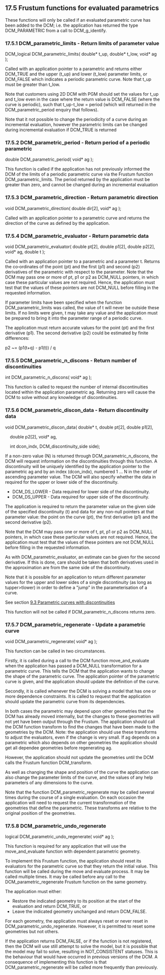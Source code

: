 ## 17.5 Frustum functions for evaluated parametrics

These functions will only be called if an evaluated parametric curve has been added to the DCM; i.e. 
the application has returned the type DCM\_PARAMETRIC from a call to DCM\_g\_identify.

### 17.5.1 DCM\_parametric\_limits - Return limits of parameter value

DCM\_logical DCM\_parametric\_limits( double\* t\_up, double\* t\_low, void\* ag );

Called with an application pointer to a parametric and returns either DCM\_TRUE and the upper (t\_up) and lower (t\_low) parameter limits, or DCM\_FALSE which indicates a periodic parametric curve. 
Note that t\_up must be greater than t\_low.

Note that customers using 2D DCM with PGM should set the values for t\_up and t\_low even in the case where the return value is DCM\_FALSE (where the curve is periodic), such that t\_up-t\_low = period (which will returned in the DCM\_parametric\_period enquiry that follows).

Note that it not possible to change the periodicity of a curve during an incremental evaluation, however the parametric limits can be changed during incremental evaluation if DCM\_TRUE is returned

### 17.5.2 DCM\_parametric\_period - Return period of a periodic parametric

double DCM\_parametric\_period( void\* ag );

This function is called if the application has not previously informed the DCM of the limits of a periodic parametric curve via the Frustum function DCM\_parametric\_limits. 
The period returned by the application must be greater than zero, and cannot be changed during an incremental evaluation

### 17.5.3 DCM\_parametric\_direction - Return parametric direction

void DCM\_parametric\_direction( double dir\[2\], void\* ag );

Called with an application pointer to a parametric curve and returns the direction of the curve as defined by the application.

### 17.5.4 DCM\_parametric\_evaluator - Return parametric data

void DCM\_parametric\_evaluator( double pt\[2\], double p1\[2\], double p2\[2\], void\* ag, double t );

Called with an application pointer to a parametric and a parameter t. 
Returns the co‑ordinates of the point (pt) and the first (p1) and second (p2) derivatives of the parametric with respect to the parameter. 
Note that the DCM may pass one or more of pt, p1 or p2 as DCM\_NULL pointers, in which case these particular values are not required. 
Hence, the application must test that the values of these pointers are not DCM\_NULL before filling in the requested information.

If parameter limits have been specified when the function DCM\_parametric\_limits was called, the value of t will never be outside these limits. 
If no limits were given, t may take any value and the application must be prepared to bring it into the parameter range of a periodic curve.

The application must return accurate values for the point (pt) and the first derivative (p1). The second derivative (p2) could be estimated by finite differences:

p2 ~= (p1(t+q) - p1(t)) / q

### 17.5.5 DCM\_parametric\_n\_discons - Return number of discontinuities

int DCM\_parametric\_n\_discons( void\* ag );

This function is called to request the number of internal discontinuities located within the application parametric ag. 
Returning zero will cause the DCM to solve without any knowledge of discontinuities.

### 17.5.6 DCM\_parametric\_discon\_data - Return discontinuity data

void DCM\_parametric\_discon\_data( double\* t, double pt\[2\], double p1\[2\],

    double p2\[2\], void\* ag,

     int dcon\_indx, DCM\_discontinuity\_side side);

If a non-zero value (N) is returned through DCM\_parametric\_n\_discons, the DCM will request information on the discontinuities through this function. 
A discontinuity will be uniquely identified by the application pointer to the parametric ag and by an index (dcon\_indx), numbered 1 … N in the order of ascending parameter value. 
The DCM will also specify whether the data in required for the upper or lower side of the discontinuity.

- DCM\_DS\_LOWER \- Data required for lower side of the discontinuity.
- DCM\_DS\_UPPER \- Data required for upper side of the discontinuity.

The application is required to return the parameter value on the given side of the specified discontinuity (t) and data for any non-null pointers at that parameter value: the point on the curve (pt), the first derivative (p1) and the second derivative (p2).

Note that the DCM may pass one or more of t, pt, p1 or p2 as DCM\_NULL pointers, in which case these particular values are not required. 
Hence, the application must test that the values of these pointers are not DCM\_NULL before filling in the requested information.

As with DCM\_parametric\_evaluator, an estimate can be given for the second derivative. 
If this is done, care should be taken that both derivatives used in the approximation are from the same side of the discontinuity.

Note that it is possible for an application to return different parameter values for the upper and lower sides of a single discontinuity (as long as tupper>tlower) in order to define a "jump" in the parameterisation of a curve.

See section [9.3 Parametric curves with discontinuities](9.3._Parametric_curves_with_discontinuities.md)

This function will not be called if DCM\_parametric\_n\_discons returns zero.

### 17.5.7 DCM\_parametric\_regenerate - Update a parametric curve

void DCM\_parametric\_regenerate( void\* ag );

This function can be called in two circumstances.

Firstly, it is called during a call to the DCM function move\_and\_evaluate when the application has passed a DCM\_NULL transformation for a parametric curve. 
This tells the DCM that the application wants to change the shape of the parametric curve. 
The application pointer of the parametric curve is given, and the application should update the definition of the curve.

Secondly, it is called whenever the DCM is solving a model that has one or more dependence constraints. 
It is called to request that the application should update the parametric curve from its dependencies.

In both cases the parametric may depend upon other geometries that the DCM has already moved internally, but the changes to these geometries will not yet have been output through the Frustum. 
The application should call the DCM function transform to find the changes that have been made to the geometries by the DCM. 
Note: the application should use these transforms to adjust the evaluators, even if the change is very small. 
If ag depends on a parametric which also depends on other geometries the application should get all dependee geometries before regenerating ag.

However, the application should not update the geometries until the DCM calls the Frustum function DCM\_transform.

As well as changing the shape and position of the curve the application can also change the parameter limits of the curve, and the values of any help parameters of any dimensions to the curve.

Note that the function DCM\_parametric\_regenerate may be called several times during the course of a single evaluation. 
On each occasion the application will need to request the current transformation of the geometries that define the parametric. 
These transforms are relative to the original position of the geometries.

### 17.5.8 DCM\_parametric\_undo\_regenerate

logical DCM\_parametric\_undo\_regenerate( void\* ag );

This function is required for any application that will use the move\_and\_evaluate function with dependent parametric geometry.

To implement this Frustum function, the application should reset its evaluators for the parametric curve so that they return the initial value. 
This function will be called during the move and evaluate process. 
It may be called multiple times. 
It may be called before any call to the DCM\_parametric\_regenerate Frustum function on the same geometry.

The application must either:

- Restore the indicated geometry to its position at the start of the evaluation and return DCM\_TRUE, or
- Leave the indicated geometry unchanged and return DCM\_FALSE.

For each geometry, the application must always reset or never reset in DCM\_parametric\_undo\_regenerate. 
However, it is permitted to reset some geometries but not others.

If the application returns DCM\_FALSE, or if the function is not registered, then the DCM will use still attempt to solve the model, but it is possible that the model may fail to solve, resulting in NOT\_CONSISTENT statuses. 
This is the behaviour that would have occurred in previous versions of the DCM. 
A consequence of implementing this function is that DCM\_parametric\_regenerate will be called more frequently than previously.

